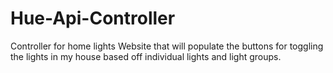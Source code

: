 # Hue-Api-Controller
Controller for home lights
Website that will populate the buttons for toggling the lights in my house based off individual lights and light groups.
